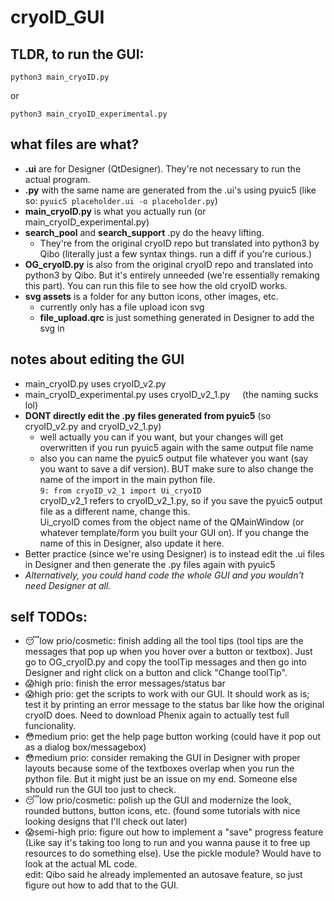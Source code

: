 # cryoID_GUI

## TLDR, to run the GUI: 
```
python3 main_cryoID.py
```
or
```
python3 main_cryoID_experimental.py
```

## what files are what?
- **.ui** are for Designer (QtDesigner). They're not necessary to run the actual program.
- **.py** with the same name are generated from the .ui's using pyuic5 (like so: ```pyuic5 placeholder.ui -o placeholder.py```)
- **main_cryoID.py** is what you actually run (or main_cryoID_experimental.py)
- **search_pool** and **search_support** .py do the heavy lifting. 
    - They're from the original cryoID repo but translated into python3 by Qibo (literally just a few syntax things. run a diff if you're curious.)
- **OG_cryoID.py** is also from the original cryoID repo and translated into python3 by Qibo. But it's entirely unneeded (we're essentially remaking this part). You can run this file to see how the old cryoID works.
- **svg assets** is a folder for any button icons, other images, etc.
    - currently only has a file upload icon svg
    - **file_upload.qrc** is just something generated in Designer to add the svg in

## notes about editing the GUI
- main_cryoID.py uses cryoID_v2.py
- main_cryoID_experimental.py uses cryoID_v2_1.py &nbsp;&nbsp;&nbsp; (the naming sucks lol)
    <br>
- **DONT directly edit the .py files generated from pyuic5** (so cryoID_v2.py and cryoID_v2_1.py)
    - well actually you can if you want, but your changes will get overwritten if you run pyuic5 again with the same output file name
    - also you can name the pyuic5 output file whatever you want (say you want to save a dif version). BUT make sure to also change the name of the import in the main python file. <br>
    ```9: from cryoID_v2_1 import Ui_cryoID``` <br>
    cryoID_v2_1 refers to cryoID_v2_1.py, so if you save the pyuic5 output file as a different name, change this. <br>
    Ui_cryoID comes from the object name of the QMainWindow (or whatever template/form you built your GUI on). If you change the name of this in Designer, also update it here.
- Better practice (since we're using Designer) is to instead edit the .ui files in Designer and then generate the .py files again with pyuic5
- *Alternatively, you could hand code the whole GUI and you wouldn't need Designer at all.*

## self TODOs:
- :sleeping:low prio/cosmetic: finish adding all the tool tips (tool tips are the messages that pop up when you hover over a button or textbox). Just go to OG_cryoID.py and copy the toolTip messages and then go into Designer and right click on a button and click "Change toolTip".
- :scream:high prio: finish the error messages/status bar
- :scream:high prio: get the scripts to work with our GUI. It should work as is; test it by printing an error message to the status bar like how the original cryoID does. Need to download Phenix again to actually test full funcionality.
- :flushed:medium prio: get the help page button working (could have it pop out as a dialog box/messagebox)
- :flushed:medium prio: consider remaking the GUI in Designer with proper layouts because some of the textboxes overlap when you run the python file. But it might just be an issue on my end. Someone else should run the GUI too just to check.
- :sleeping:low prio/cosmetic: polish up the GUI and modernize the look, rounded buttons, button icons, etc. (found some tutorials with nice looking designs that I'll check out later)
- :scream:semi-high prio: figure out how to implement a "save" progress feature (Like say it's taking too long to run and you wanna pause it to free up resources to do something else). Use the pickle module? Would have to look at the actual ML code. <br>
edit: Qibo said he already implemented an autosave feature, so just figure out how to add that to the GUI.
